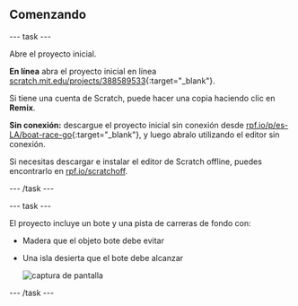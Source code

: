 ## Comenzando

--- task ---

Abre el proyecto inicial.

**En línea** abra el proyecto inicial en línea [scratch.mit.edu/projects/388589533](https://scratch.mit.edu/projects/388589533){:target="_blank"}.

Si tiene una cuenta de Scratch, puede hacer una copia haciendo clic en **Remix**.

**Sin conexión:** descargue el proyecto inicial sin conexión desde [rpf.io/p/es-LA/boat-race-go](https://rpf.io/p/es-LA/boat-race-go){:target="_blank"}, y luego abralo utilizando el editor sin conexión.

Si necesitas descargar e instalar el editor de Scratch offline, puedes encontrarlo en [rpf.io/scratchoff](https://rpf.io/scratchoff).

--- /task ---

--- task ---

El proyecto incluye un bote y una pista de carreras de fondo con:

- Madera que el objeto bote debe evitar
- Una isla desierta que el bote debe alcanzar
    
    ![captura de pantalla](images/boat-starter.png)

--- /task ---
